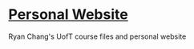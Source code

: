# [Personal Website](https://tyranitar898.github.io/UofT/)
Ryan Chang's UofT course files and personal website
